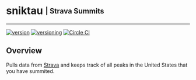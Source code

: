 # sniktau <sub><sup>| Strava Summits </sup></sub>

--------------------------------------------------------------------------------

[![version](http://img.shields.io/badge/version-v0.0.1-blue.svg)](#) 
[![versioning](http://img.shields.io/badge/versioning-semver-blue.svg)](http://semver.org/) 
[![Circle CI](https://circleci.com/gh/jjwyse/sniktau.svg?style=shield)](https://circleci.com/gh/jjwyse/sniktau)


## Overview
Pulls data from [Strava](https://strava.com) and keeps track of all peaks in the United States that you have summited.
